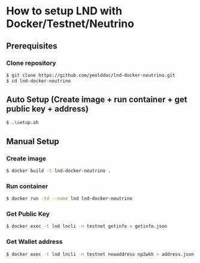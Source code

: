
# How to setup LND with Docker/Testnet/Neutrino

## Prerequisites

### Clone repository
```bash
$ git clone https://github.com/yeolddoc/lnd-docker-neutrino.git
$ cd lnd-docker-neutrino
```


## Auto Setup (Create image + run container + get public key + address)
```bash
$ .\setup.sh
```

## Manual Setup

### Create image
```bash
$ docker build -t lnd-docker-neutrino .
```

### Run container
```bash
$ docker run -td --name lnd lnd-docker-neutrino
```

### Get Public Key
```bash
$ docker exec -t lnd lncli -n testnet getinfo > getinfo.json
```

### Get Wallet address
```bash
$ docker exec -t lnd lncli -n testnet newaddress np2wkh > address.json
```

